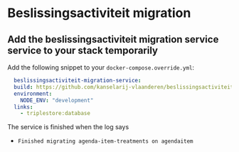 # Beslissingsactiviteit migration

## Add the beslissingsactiviteit migration service service to your stack temporarily

Add the following snippet to your `docker-compose.override.yml`:
```yml
  beslissingsactiviteit-migration-service:
  build: https://github.com/kanselarij-vlaanderen/beslissingsactiviteit-migration-service.git
  environment:
    NODE_ENV: "development"
  links:
    - triplestore:database
```

The service is finished when the log says 
* `Finished migrating agenda-item-treatments on agendaitem`